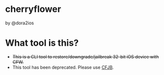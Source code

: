 # cherryflower
by @dora2ios


# What tool is this?
- ~~This is a CLI tool to restore/downgrade/jailbreak 32-bit iOS device with CFW.~~
- This tool has been deprecated. Please use [CFJB](https://dora2ios.web.app/CFJB/).
